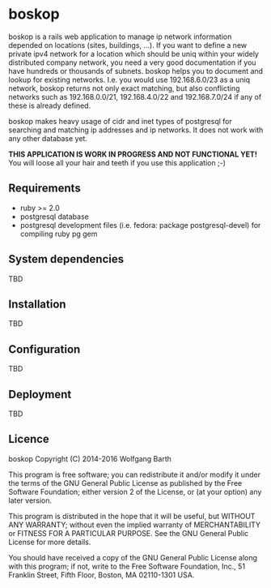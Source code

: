 boskop
======

boskop is a rails web application to manage ip network 
information depended on locations (sites, buildings, ...). If you want to
define a new private ipv4 network for a location which should be uniq within
your widely distributed company network, you need a very good documentation
if you have hundreds or thousands of subnets. boskop helps you to document
and lookup for existing networks. I.e. you would use 192.168.6.0/23 as a uniq
network, boskop returns not only exact matching, but also conflicting networks
such as 192.168.0.0/21, 192.168.4.0/22 and 192.168.7.0/24 if any of these
is already defined.

boskop makes heavy usage of cidr and inet types of postgresql for searching
and matching ip addresses and ip networks. It does not work with any other
database yet.

**THIS APPLICATION IS WORK IN PROGRESS AND NOT FUNCTIONAL YET!**
You will loose all your hair and teeth if you use this application ;-)

Requirements
------------

* ruby >= 2.0
* postgresql database
* postgresql development files (i.e. fedora: package postgresql-devel) for 
compiling ruby pg gem

System dependencies
-------------------
TBD

Installation
------------
TBD

Configuration
-------------
TBD

Deployment
----------
TBD

Licence
-------

boskop Copyright (C) 2014-2016  Wolfgang Barth

This program is free software; you can redistribute it and/or modify
it under the terms of the GNU General Public License as published by
the Free Software Foundation; either version 2 of the License, or
(at your option) any later version.

This program is distributed in the hope that it will be useful,
but WITHOUT ANY WARRANTY; without even the implied warranty of
MERCHANTABILITY or FITNESS FOR A PARTICULAR PURPOSE.  See the
GNU General Public License for more details.

You should have received a copy of the GNU General Public License along
with this program; if not, write to the Free Software Foundation, Inc.,
51 Franklin Street, Fifth Floor, Boston, MA 02110-1301 USA.

